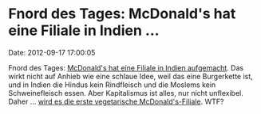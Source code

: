 Fnord des Tages: McDonald\'s hat eine Filiale in Indien \...
============================================================

Date: 2012-09-17 17:00:05

Fnord des Tages: [McDonald\'s hat eine Filiale in Indien
aufgemacht](http://www.latimes.com/business/money/la-fi-mo-mcdonalds-vegetarian-india-20120904,0,6384589.story).
Das wirkt nicht auf Anhieb wie eine schlaue Idee, weil das eine
Burgerkette ist, und in Indien die Hindus kein Rindfleisch und die
Moslems kein Schweinefleisch essen. Aber Kapitalismus ist alles, nur
nicht unflexibel. Daher \... [wird es die erste vegetarische
McDonald\'s-Filiale](http://www.latimes.com/business/money/la-fi-mo-mcdonalds-vegetarian-india-20120904,0,6384589.story).
WTF?
